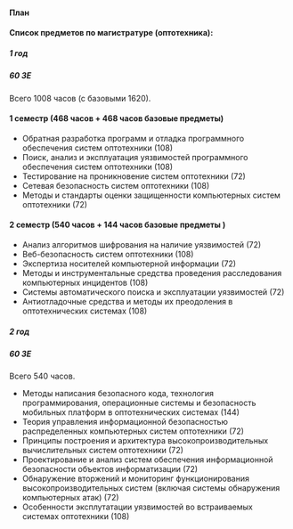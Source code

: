 #### План

#### Список предметов по магистратуре (оптотехника):

##### 1 год

##### 60 ЗЕ

Всего 1008 часов (с базовыми 1620).

#### 1 семестр (468 часов + 468 часов базовые предметы)

* Обратная разработка программ и отладка программного обеспечения систем оптотехники (108)
* Поиск, анализ и эксплуатация уязвимостей программного обеспечения систем оптотехники (108)
* Тестирование на проникновение систем оптотехники (72)
* Сетевая безопасность систем оптотехники (108)
* Методы и стандарты оценки защищенности компьютерных систем оптотехники (72)

#### 2 семестр (540 часов + 144 часов базовые предметы )

* Анализ алгоритмов шифрования на наличие уязвимостей (72)
* Веб-безопасность систем оптотехники (108)
* Экспертиза носителей компьютерной информации (72)
* Методы и инструментальные средства проведения расследования компьютерных инцидентов (108)  
* Системы автоматического поиска и эксплуатации уязвимостей (72)
* Антиотладочные средства и методы их преодоления в оптотехнических системах (108)

##### 2 год

##### 60 ЗЕ

Всего 540 часов.
* Методы написания безопасного кода, технология программирования, операционные системы и безопасность мобильных платформ в оптотехнических системах (144)
* Теория управления информационной безопасностью распределенных компьютерных систем оптотехники (72)
* Принципы построения и архитектура высокопроизводительных вычислительных систем оптотехники (72)
* Проектирование и анализ систем обеспечения информационной безопасности объектов информатизации (72)
* Обнаружение вторжений и мониторинг функционирования высокопроизводительных систем (включая системы обнаружения компьютерных атак) (72)
* Особенности эксплутатации уязвимостей во встраиваемых системах оптотехники (108)
